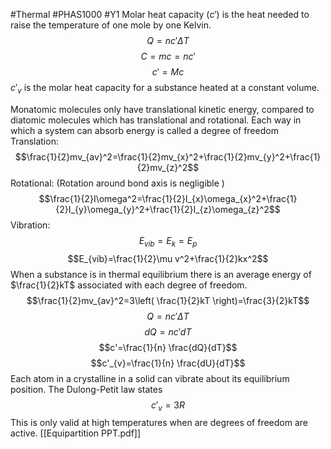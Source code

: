#Thermal #PHAS1000 #Y1 
Molar heat capacity $(c')$  is the heat needed to raise the temperature of one mole by one Kelvin.
$$Q=nc'\Delta T$$
$$C=mc=nc'$$
$$c'=Mc$$
$c'_{v}$ is the molar heat capacity for a substance heated at a constant volume.

Monatomic molecules only have translational kinetic energy, compared to diatomic molecules which has translational and rotational.
Each way in which a system can absorb energy is called a degree of freedom
Translation:
$$\frac{1}{2}mv_{av}^2=\frac{1}{2}mv_{x}^2+\frac{1}{2}mv_{y}^2+\frac{1}{2}mv_{z}^2$$
Rotational: (Rotation around bond axis is negligible )
$$\frac{1}{2}I\omega^2=\frac{1}{2}I_{x}\omega_{x}^2+\frac{1}{2}I_{y}\omega_{y}^2+\frac{1}{2}I_{z}\omega_{z}^2$$
Vibration:
$$E_{vib}=E_{k}=E_{p}$$
$$E_{vib}=\frac{1}{2}\mu v^2+\frac{1}{2}kx^2$$
When a substance is in thermal equilibrium there is an average energy of $\frac{1}{2}kT$ associated with each degree of freedom.
$$\frac{1}{2}mv_{av}^2=3\left( \frac{1}{2}kT \right)=\frac{3}{2}kT$$
$$Q=nc'\Delta T$$
$$dQ=nc'dT$$
$$c'=\frac{1}{n} \frac{dQ}{dT}$$
$$c'_{v}=\frac{1}{n} \frac{dU}{dT}$$
Each atom in a crystalline in a solid can vibrate about its equilibrium position. The Dulong-Petit law states
$$c'_{v}=3R$$
This is only valid at high temperatures when are degrees of freedom are active.
[[Equipartition PPT.pdf]]
